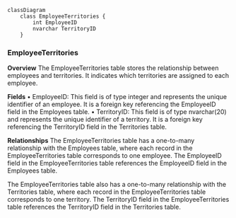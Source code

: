 ```mermaid
classDiagram
	class EmployeeTerritories {
		int EmployeeID
		nvarchar TerritoryID
	}
```

### EmployeeTerritories
**Overview**
The EmployeeTerritories table stores the relationship between employees and territories. It indicates which territories are assigned to each employee.

**Fields**
• EmployeeID: This field is of type integer and represents the unique identifier of an employee. It is a foreign key referencing the EmployeeID field in the Employees table.
• TerritoryID: This field is of type nvarchar(20) and represents the unique identifier of a territory. It is a foreign key referencing the TerritoryID field in the Territories table.

**Relationships**
The EmployeeTerritories table has a one-to-many relationship with the Employees table, where each record in the EmployeeTerritories table corresponds to one employee. The EmployeeID field in the EmployeeTerritories table references the EmployeeID field in the Employees table.

The EmployeeTerritories table also has a one-to-many relationship with the Territories table, where each record in the EmployeeTerritories table corresponds to one territory. The TerritoryID field in the EmployeeTerritories table references the TerritoryID field in the Territories table.
